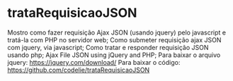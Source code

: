 # trataRequisicaoJSON
Mostro como fazer requisição Ajax JSON (usando jquery) pelo javascript e tratá-la com PHP no servidor web; 
Como submeter requisição ajax JSON com jquery, via javascript;
Como tratar e responder requisição JSON usando php;
Ajax File JSON using jQuery and PHP;
Para baixar o arquivo jquery:  https://jquery.com/download/
Para baixar o código: https://github.com/codelie/trataRequisicaoJSON
